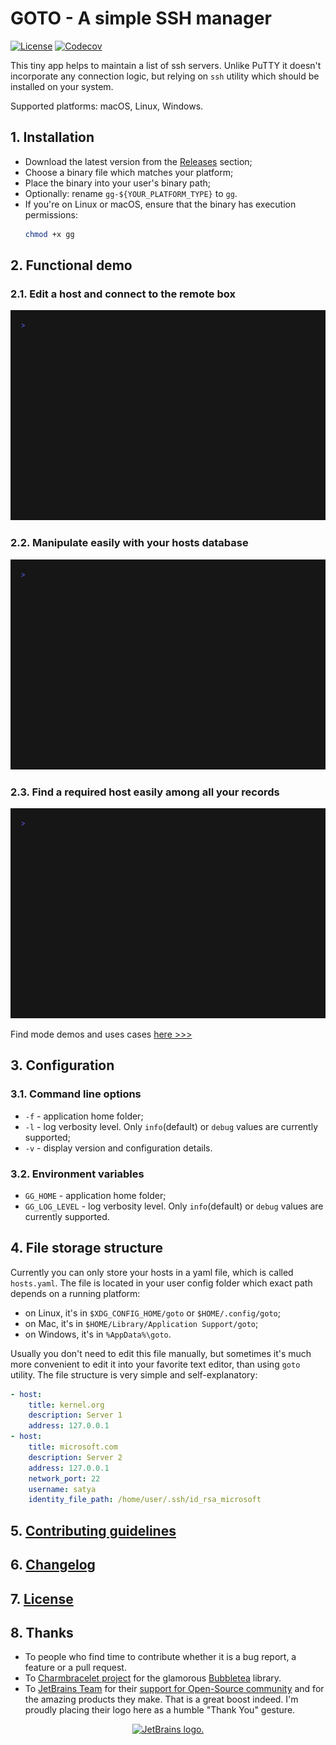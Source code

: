 # GOTO - A simple SSH manager #

[![License](https://img.shields.io/badge/license-MIT-blue.svg?style=flat-square)](https://raw.githubusercontent.com/grafviktor/goto/master/LICENSE)
[![Codecov](https://codecov.io/gh/grafviktor/goto/branch/develop/graph/badge.svg?token=tTyTsuCvNb)](https://codecov.io/gh/grafviktor/goto)

This tiny app helps to maintain a list of ssh servers. Unlike PuTTY it doesn't incorporate any connection logic, but relying on `ssh` utility which should be installed on your system.

Supported platforms: macOS, Linux, Windows.

## 1. Installation ##

* Download the latest version from the [Releases](https://github.com/grafviktor/goto/releases) section;
* Choose a binary file which matches your platform;
* Place the binary into your user's binary path;
* Optionally: rename `gg-${YOUR_PLATFORM_TYPE}` to `gg`.
* If you're on Linux or macOS, ensure that the binary has execution permissions:
  ```bash
  chmod +x gg
  ```

## 2. Functional demo ##

### 2.1. Edit a host and connect to the remote box ###

![Small demo where we open ssh session using goto](demo/edit_and_connect.gif)

### 2.2. Manipulate easily with your hosts database ###

![Small demo where duplicate an existing record in goto database](demo/duplicate_existing_record.gif)

### 2.3. Find a required host easily among all your records ###

![Small demo where we open ssh session using goto](demo/search_through_database.gif)

Find mode demos and uses cases [here >>>](demo/README.md)

## 3. Configuration ##

### 3.1. Command line options ###

* `-f` - application home folder;
* `-l` - log verbosity level. Only `info`(default) or `debug` values are currently supported;
* `-v` - display version and configuration details.

### 3.2. Environment variables ###

* `GG_HOME` - application home folder;
* `GG_LOG_LEVEL` - log verbosity level. Only `info`(default) or `debug` values are currently supported.

## 4. File storage structure ##

Currently you can only store your hosts in a yaml file, which is called `hosts.yaml`. The file is located in your user config folder which exact path depends on a running platform:

* on Linux, it's in `$XDG_CONFIG_HOME/goto` or `$HOME/.config/goto`;
* on Mac, it's in `$HOME/Library/Application Support/goto`;
* on Windows, it's in `%AppData%\goto`.

Usually you don't need to edit this file manually, but sometimes it's much more convenient to edit it into your favorite text editor, than using `goto` utility. The file structure is very simple and self-explanatory:

```yaml
- host:
    title: kernel.org
    description: Server 1
    address: 127.0.0.1
- host:
    title: microsoft.com
    description: Server 2
    address: 127.0.0.1
    network_port: 22
    username: satya
    identity_file_path: /home/user/.ssh/id_rsa_microsoft
```

## 5. [Contributing guidelines](CONTRIBUTING.md) ##

## 6. [Changelog](CHANGELOG.md) ##

## 7. [License](LICENSE) ##

## 8. Thanks ##

* To people who find time to contribute whether it is a bug report, a feature or a pull request.
* To [Charmbracelet project](https://charm.sh/) for the glamorous [Bubbletea](https://github.com/charmbracelet/bubbletea) library.
* To [JetBrains Team](https://www.jetbrains.com/) for their [support for Open-Source community](https://www.jetbrains.com/community/opensource/) and for the amazing products they make. That is a great boost indeed. I'm proudly placing their logo here as a humble "Thank You" gesture.

<div align="center">
  <a href="https://www.jetbrains.com/">
    <img
      height="40px"
      src="https://resources.jetbrains.com/storage/products/company/brand/logos/jetbrains.svg"
      alt="JetBrains logo."
    >
  </a>
</div>


